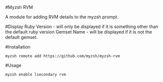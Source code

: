 #Myzsh RVM

A module for adding RVM details to the myzsh prompt.

#Display
Ruby Version - will only be displayed if it is something other than the default ruby version
Gemset Name - will be displayed if it is not the default gemset.

#Installation

```
myzsh remote add https://github.com/myzsh/myzsh-rvm
```

#Usage

```
myzsh enable lsecondary rvm
```
